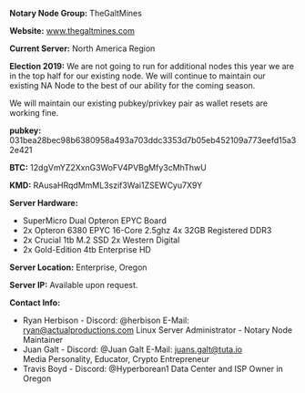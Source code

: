 **Notary Node Group:** TheGaltMines

**Website:** www.thegaltmines.com

**Current Server:** North America Region

**Election 2019:** We are not going to run for additional nodes this year we are in the top half for our existing node. We will continue to maintain our existing NA Node to the best of our ability for the coming season. 

We will maintain our existing pubkey/privkey pair as wallet resets are working fine.

**pubkey:** 031bea28bec98b6380958a493a703ddc3353d7b05eb452109a773eefd15a32e421

**BTC:** 12dgVmYZ2XxnG3WoFV4PVBgMfy3cMhThwU

**KMD:** RAusaHRqdMmML3szif3Wai1ZSEWCyu7X9Y

**Server Hardware:**
 - SuperMicro Dual Opteron EPYC Board 
 - 2x Opteron 6380 EPYC 16-Core 2.5ghz 4x 32GB  Registered DDR3 
 - 2x Crucial 1tb M.2 SSD 2x Western Digital
 - 2x Gold-Edition 4tb Enterprise HD

**Server Location:** Enterprise, Oregon

**Server IP:** Available upon request.

**Contact Info:** 
 - Ryan Herbison - Discord: @herbison  E-Mail: ryan@actualproductions.com
   Linux Server Administrator - Notary Node Maintainer
 - Juan Galt - Discord: @Juan Galt 	E-Mail: juans.galt@tuta.io	
   Media Personality, Educator, Crypto Entrepreneur
 - Travis Boyd - Discord: @Hyperborean1
   Data Center and ISP Owner in Oregon
